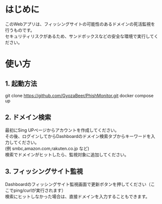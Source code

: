 # はじめに
このWebアプリは、フィッシングサイトの可能性のあるドメインの死活監視を行うものです。  
セキュリティリスクがあるため、サンドボックスなどの安全な環境で実行してください。

# 使い方

## 1. 起動方法
git clone https://github.com/GyozaBeer/PhishMonitor.git
docker compose up

## 2. ドメイン検索
最初にSing UPページからアカウントを作成してください。  
その後、ログインしてからDashboardのドメイン検索タブからキーワードを入力してください。  
(例 smbc,amazon.com,rakuten.co.jp など)  
検索でドメインがヒットしたら、監視対象に追加してください。

## 3. フィッシングサイト監視
Dashboardのフィッシングサイト監視画面で更新ボタンを押してください（ここでping/curlが実行されます）  
検索にヒットしなかった場合は、直接ドメインを入力することもできます。
